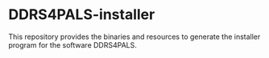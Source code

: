 # DDRS4PALS-installer
This repository provides the binaries and resources to generate the installer program for the software DDRS4PALS. 
